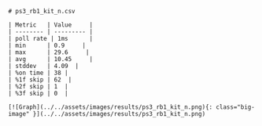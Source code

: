 
    # ps3_rb1_kit_n.csv

    | Metric   | Value     |
    | -------- | --------- |
    | poll rate | 1ms      |
    | min      | 0.9     |
    | max      | 29.6     |
    | avg      | 10.45     |
    | stddev   | 4.09  |
    | %on time | 38 |
    | %1f skip | 62  |
    | %2f skip | 1  |
    | %3f skip | 0  |

    [![Graph](../../assets/images/results/ps3_rb1_kit_n.png){: class="big-image" }](../../assets/images/results/ps3_rb1_kit_n.png)

    
